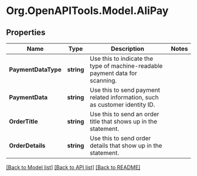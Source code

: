 # Org.OpenAPITools.Model.AliPay
## Properties

Name | Type | Description | Notes
------------ | ------------- | ------------- | -------------
**PaymentDataType** | **string** | Use this to indicate the type of machine-readable payment data for scanning. | 
**PaymentData** | **string** | Use this to send payment related information, such as customer identity ID. | 
**OrderTitle** | **string** | Use this to send an order title that shows up in the statement. | 
**OrderDetails** | **string** | Use this to send order details that show up in the statement. | 

[[Back to Model list]](../README.md#documentation-for-models) [[Back to API list]](../README.md#documentation-for-api-endpoints) [[Back to README]](../README.md)

